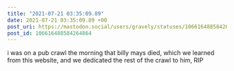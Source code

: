 ```yaml
---
title: "2021-07-21 03:35:09.89"
date: 2021-07-21 03:35:09.89 +00
post_uri: https://mastodon.social/users/gravely/statuses/106616488584264864
post_id: 106616488584264864
---
```

i was on a pub crawl the morning that billy mays died, which we learned from this website, and we dedicated the rest of the crawl to him, RIP



